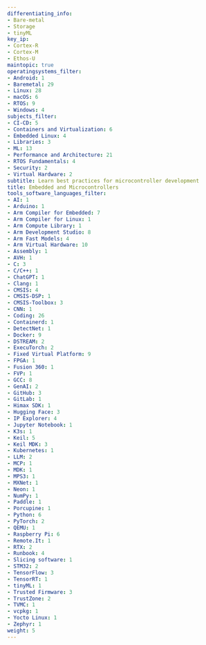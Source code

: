 ```yaml
---
differentiating_info:
- Bare-metal
- Storage
- tinyML
key_ip:
- Cortex-R
- Cortex-M
- Ethos-U
maintopic: true
operatingsystems_filter:
- Android: 1
- Baremetal: 29
- Linux: 28
- macOS: 6
- RTOS: 9
- Windows: 4
subjects_filter:
- CI-CD: 5
- Containers and Virtualization: 6
- Embedded Linux: 4
- Libraries: 3
- ML: 13
- Performance and Architecture: 21
- RTOS Fundamentals: 4
- Security: 2
- Virtual Hardware: 2
subtitle: Learn best practices for microcontroller development
title: Embedded and Microcontrollers
tools_software_languages_filter:
- AI: 1
- Arduino: 1
- Arm Compiler for Embedded: 7
- Arm Compiler for Linux: 1
- Arm Compute Library: 1
- Arm Development Studio: 8
- Arm Fast Models: 4
- Arm Virtual Hardware: 10
- Assembly: 1
- AVH: 1
- C: 3
- C/C++: 1
- ChatGPT: 1
- Clang: 1
- CMSIS: 4
- CMSIS-DSP: 1
- CMSIS-Toolbox: 3
- CNN: 1
- Coding: 26
- Containerd: 1
- DetectNet: 1
- Docker: 9
- DSTREAM: 2
- ExecuTorch: 2
- Fixed Virtual Platform: 9
- FPGA: 1
- Fusion 360: 1
- FVP: 1
- GCC: 8
- GenAI: 2
- GitHub: 3
- GitLab: 1
- Himax SDK: 1
- Hugging Face: 3
- IP Explorer: 4
- Jupyter Notebook: 1
- K3s: 1
- Keil: 5
- Keil MDK: 3
- Kubernetes: 1
- LLM: 2
- MCP: 1
- MDK: 1
- MPS3: 1
- MXNet: 1
- Neon: 1
- NumPy: 1
- Paddle: 1
- Porcupine: 1
- Python: 6
- PyTorch: 2
- QEMU: 1
- Raspberry Pi: 6
- Remote.It: 1
- RTX: 2
- Runbook: 4
- Slicing software: 1
- STM32: 2
- TensorFlow: 3
- TensorRT: 1
- tinyML: 1
- Trusted Firmware: 3
- TrustZone: 2
- TVMC: 1
- vcpkg: 1
- Yocto Linux: 1
- Zephyr: 1
weight: 5
---
```

